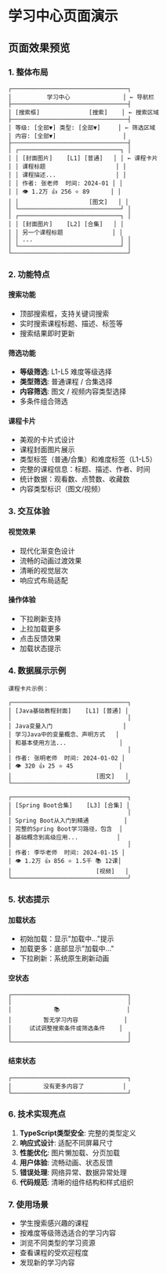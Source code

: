 # 学习中心页面演示

## 页面效果预览

### 1. 整体布局
```
┌─────────────────────────────────┐
│          学习中心               │ ← 导航栏
├─────────────────────────────────┤
│ [搜索框]              [搜索]    │ ← 搜索区域
├─────────────────────────────────┤
│ 等级: [全部▼] 类型: [全部▼]     │ ← 筛选区域
│ 内容: [全部▼]                   │
├─────────────────────────────────┤
│ ┌─────────────────────────────┐ │
│ │ [封面图片]    [L1] [普通]   │ │ ← 课程卡片
│ │ 课程标题                    │ │
│ │ 课程描述...                 │ │
│ │ 作者: 张老师  时间: 2024-01 │ │
│ │ 👁 1.2万 👍 256 ⭐ 89      │ │
│ │                    [图文]   │ │
│ └─────────────────────────────┘ │
│ ┌─────────────────────────────┐ │
│ │ [封面图片]    [L2] [合集]   │ │
│ │ 另一个课程标题              │ │
│ │ ...                         │ │
│ └─────────────────────────────┘ │
└─────────────────────────────────┘
```

### 2. 功能特点

#### 搜索功能
- 顶部搜索框，支持关键词搜索
- 实时搜索课程标题、描述、标签等
- 搜索结果即时更新

#### 筛选功能
- **等级筛选**: L1-L5 难度等级选择
- **类型筛选**: 普通课程 / 合集选择
- **内容筛选**: 图文 / 视频内容类型选择
- 多条件组合筛选

#### 课程卡片
- 美观的卡片式设计
- 课程封面图片展示
- 类型标签（普通/合集）和难度标签（L1-L5）
- 完整的课程信息：标题、描述、作者、时间
- 统计数据：观看数、点赞数、收藏数
- 内容类型标识（图文/视频）

### 3. 交互体验

#### 视觉效果
- 现代化渐变色设计
- 流畅的动画过渡效果
- 清晰的视觉层次
- 响应式布局适配

#### 操作体验
- 下拉刷新支持
- 上拉加载更多
- 点击反馈效果
- 加载状态提示

### 4. 数据展示示例

```
课程卡片示例：

┌─────────────────────────────────┐
│ [Java基础教程封面]    [L1] [普通] │
│                                 │
│ Java变量入门                    │
│ 学习Java中的变量概念、声明方式   │
│ 和基本使用方法...               │
│                                 │
│ 作者: 张明老师  时间: 2024-01-02 │
│ 👁 320 👍 25 ⭐ 45             │
│                        [图文]   │
└─────────────────────────────────┘

┌─────────────────────────────────┐
│ [Spring Boot合集]    [L3] [合集] │
│                                 │
│ Spring Boot从入门到精通          │
│ 完整的Spring Boot学习路径，包含  │
│ 基础概念到高级应用...           │
│                                 │
│ 作者: 李华老师  时间: 2024-01-15 │
│ 👁 1.2万 👍 856 ⭐ 1.5千 📚 12课│
│                        [视频]   │
└─────────────────────────────────┘
```

### 5. 状态提示

#### 加载状态
- 初始加载：显示"加载中..."提示
- 加载更多：底部显示"加载中..."
- 下拉刷新：系统原生刷新动画

#### 空状态
```
┌─────────────────────────────────┐
│                                 │
│            📚                   │
│         暂无学习内容             │
│     试试调整搜索条件或筛选条件    │
│                                 │
└─────────────────────────────────┘
```

#### 结束状态
```
┌─────────────────────────────────┐
│         没有更多内容了           │
└─────────────────────────────────┘
```

### 6. 技术实现亮点

1. **TypeScript类型安全**: 完整的类型定义
2. **响应式设计**: 适配不同屏幕尺寸
3. **性能优化**: 图片懒加载、分页加载
4. **用户体验**: 流畅动画、状态反馈
5. **错误处理**: 网络异常、数据异常处理
6. **代码规范**: 清晰的组件结构和样式组织

### 7. 使用场景

- 学生搜索感兴趣的课程
- 按难度等级筛选适合的学习内容
- 浏览不同类型的学习资源
- 查看课程的受欢迎程度
- 发现新的学习内容
